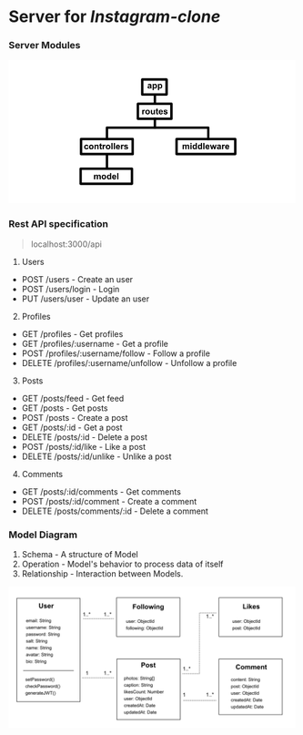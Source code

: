 # Server for *Instagram-clone*

### Server Modules
![Modules](/images/modules.png)

### Rest API specification
> localhost:3000/api

1. Users
- POST /users - Create an user
- POST /users/login - Login
- PUT /users/user - Update an user

2. Profiles
- GET /profiles - Get profiles
- GET /profiles/:username - Get a profile
- POST /profiles/:username/follow - Follow a profile
- DELETE /profiles/:username/unfollow - Unfollow a profile

3. Posts
- GET /posts/feed - Get feed
- GET /posts - Get posts
- POST /posts - Create a post
- GET /posts/:id - Get a post
- DELETE /posts/:id - Delete a post
- POST /posts/:id/like - Like a post
- DELETE /posts/:id/unlike - Unlike a post

4. Comments
- GET /posts/:id/comments - Get comments
- POST /posts/:id/comment - Create a comment
- DELETE /posts/comments/:id - Delete a comment

### Model Diagram
1. Schema - A structure of Model
2. Operation - Model's behavior to process data of itself
3. Relationship - Interaction between Models.

![Diagram](/server/public/images/Diagram.png)



